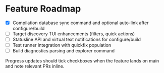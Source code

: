 # Feature Roadmap

- [x] Compilation database sync command and optional auto-link after configure/build
- [ ] Target discovery TUI enhancements (filters, quick actions)
- [ ] Statusline API and virtual text notifications for configure/build
- [ ] Test runner integration with quickfix population
- [ ] Build diagnostics parsing and explorer command

Progress updates should tick checkboxes when the feature lands on main and note relevant PRs inline.
